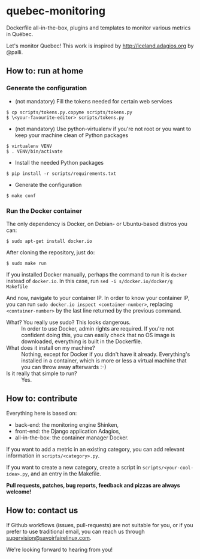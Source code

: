 quebec-monitoring
=================

Dockerfile all-in-the-box, plugins and templates to monitor various metrics in Québec.

Let's monitor Quebec! This work is inspired by
http://iceland.adagios.org by @palli.


## How to: run at home

### Generate the configuration

* (not mandatory) Fill the tokens needed for certain web services
```
$ cp scripts/tokens.py.copyme scripts/tokens.py
$ \<your-favourite-editor> scripts/tokens.py
```

* (not mandatory) Use python-virtualenv if you're not root or you
  want to keep your machine clean of Python packages
```
$ virtualenv VENV
$ . VENV/bin/activate
```

* Install the needed Python packages
```
$ pip install -r scripts/requirements.txt
```

* Generate the configuration
```
$ make conf
```

### Run the Docker container

The only dependency is Docker, on Debian- or Ubuntu-based distros you
can:
```
$ sudo apt-get install docker.io
```

After cloning the repository, just do:
```
$ sudo make run
```

If you installed Docker manually, perhaps the command to run it is
`docker` instead of `docker.io`. In this case, run `sed -i
s/docker.io/docker/g Makefile`

And now, navigate to your container IP. In order to know your
container IP, you can run `sudo docker.io inspect <container-number>`,
replacing `<container-number>` by the last line returned by the previous
command.

<dl>
  <dt>What? You really use sudo? This looks dangerous.</dt>
  <dd>In order to use Docker, admin rights are required. If you're not
  confident doing this, you can easily check that no OS image is
  downloaded, everything is built in the Dockerfile.</dd>
  
  <dt>What does it install on my machine?</dt>
  <dd>Nothing, except for Docker if you didn't have it
  already. Everything's installed in a container, which is more or
  less a virtual machine that you can throw away afterwards :-)</dd>

  <dt>Is it really that simple to run?</dt>
  <dd>Yes.</dd>
</dl>


## How to: contribute

Everything here is based on:
* back-end: the monitoring engine Shinken,
* front-end: the Django application Adagios,
* all-in-the-box: the container manager Docker.

If you want to add a metric in an existing category, you can add
relevant information in `scripts/<category>.py`.

If you want to create a new category, create a script in
`scripts/<your-cool-idea>.py`, and an entry in the Makefile.

__Pull requests, patches, bug reports, feedback and pizzas are always
welcome!__

## How to: contact us

If Github workflows (issues, pull-requests) are not suitable for you,
or if you prefer to use traditional email, you can reach us through
[supervision@savoirfairelinux.com](mailto:supervision@savoirfairelinux.com "Say hi!").

We're looking forward to hearing from you!